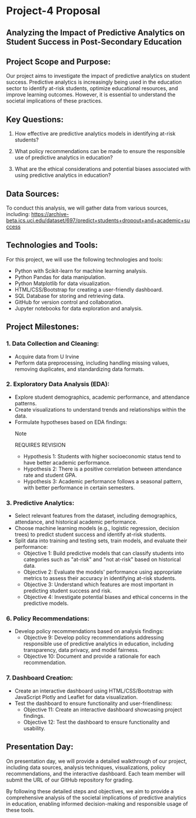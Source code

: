 # Project-4 Proposal

## Analyzing the Impact of Predictive Analytics on Student Success in Post-Secondary Education

## Project Scope and Purpose:
Our project aims to investigate the impact of predictive analytics on student success. Predictive analytics is increasingly being used in the education sector to identify at-risk students, optimize educational resources, and improve learning outcomes. However, it is essential to understand the societal implications of these practices.

## Key Questions:
1. How effective are predictive analytics models in identifying at-risk students?

2. What policy recommendations can be made to ensure the responsible use of predictive analytics in education?

3. What are the ethical considerations and potential biases associated with using predictive analytics in education?

## Data Sources:
To conduct this analysis, we will gather data from various sources, including:
https://archive-beta.ics.uci.edu/dataset/697/predict+students+dropout+and+academic+success

## Technologies and Tools:
For this project, we will use the following technologies and tools:
- Python with Scikit-learn for machine learning analysis.
- Python Pandas for data manipulation.
- Python Matplotlib for data visualization.
- HTML/CSS/Bootstrap for creating a user-friendly dashboard.
- SQL Database for storing and retrieving data.
- GitHub for version control and collaboration.
- Jupyter notebooks for data exploration and analysis.

## Project Milestones:
### 1. Data Collection and Cleaning:
   - Acquire data from U Irvine
   - Perform data preprocessing, including handling missing values, removing duplicates, and standardizing data formats.
### 2. Exploratory Data Analysis (EDA):
   - Explore student demographics, academic performance, and attendance patterns.
   - Create visualizations to understand trends and relationships within the data.
   - Formulate hypotheses based on EDA findings:
     > [!NOTE]
     > REQUIRES REVISION
     - Hypothesis 1: Students with higher socioeconomic status tend to have better academic performance.
     - Hypothesis 2: There is a positive correlation between attendance rate and student GPA.
     - Hypothesis 3: Academic performance follows a seasonal pattern, with better performance in certain semesters.
### 3. Predictive Analytics:
   - Select relevant features from the dataset, including demographics, attendance, and historical academic performance.
   - Choose machine learning models (e.g., logistic regression, decision trees) to predict student success and identify at-risk students.
   - Split data into training and testing sets, train models, and evaluate their performance:
     - Objective 1: Build predictive models that can classify students into categories such as "at-risk" and "not at-risk" based on historical data.
     - Objective 2: Evaluate the models' performance using appropriate metrics to assess their accuracy in identifying at-risk students.
     - Objective 3: Understand which features are most important in predicting student success and risk.
     - Objective 4: Investigate potential biases and ethical concerns in the predictive models.
### 6. Policy Recommendations:
   - Develop policy recommendations based on analysis findings:
     - Objective 9: Develop policy recommendations addressing responsible use of predictive analytics in education, including transparency, data privacy, and model fairness.
     - Objective 10: Document and provide a rationale for each recommendation.
### 7. Dashboard Creation:
   - Create an interactive dashboard using HTML/CSS/Bootstrap with JavaScript Plotly and Leaflet for data visualization.
   - Test the dashboard to ensure functionality and user-friendliness:
     - Objective 11: Create an interactive dashboard showcasing project findings.
     - Objective 12: Test the dashboard to ensure functionality and usability.

## Presentation Day:
On presentation day, we will provide a detailed walkthrough of our project, including data sources, analysis techniques, visualizations, policy recommendations, and the interactive dashboard. Each team member will submit the URL of our GitHub repository for grading.

By following these detailed steps and objectives, we aim to provide a comprehensive analysis of the societal implications of predictive analytics in education, enabling informed decision-making and responsible usage of these tools.
